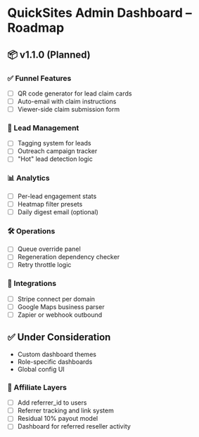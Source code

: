 # QuickSites Admin Dashboard – Roadmap

## 📦 v1.1.0 (Planned)

### ✅ Funnel Features

- [ ] QR code generator for lead claim cards
- [ ] Auto-email with claim instructions
- [ ] Viewer-side claim submission form

### 🧠 Lead Management

- [ ] Tagging system for leads
- [ ] Outreach campaign tracker
- [ ] "Hot" lead detection logic

### 📊 Analytics

- [ ] Per-lead engagement stats
- [ ] Heatmap filter presets
- [ ] Daily digest email (optional)

### 🛠 Operations

- [ ] Queue override panel
- [ ] Regeneration dependency checker
- [ ] Retry throttle logic

### 🔌 Integrations

- [ ] Stripe connect per domain
- [ ] Google Maps business parser
- [ ] Zapier or webhook outbound

## ✅ Under Consideration

- Custom dashboard themes
- Role-specific dashboards
- Global config UI

### 🤝 Affiliate Layers

- [ ] Add referrer_id to users
- [ ] Referrer tracking and link system
- [ ] Residual 10% payout model
- [ ] Dashboard for referred reseller activity
